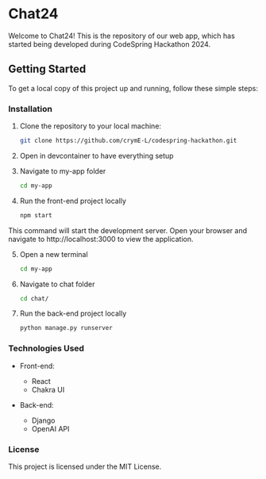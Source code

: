# Chat24

Welcome to Chat24! This is the repository of our web app, which has started being developed during CodeSpring Hackathon 2024.

## Getting Started

To get a local copy of this project up and running, follow these simple steps:

### Installation

1. Clone the repository to your local machine:

   ```bash
   git clone https://github.com/crymE-L/codespring-hackathon.git

2. Open in devcontainer to have everything setup

3. Navigate to my-app folder

   ```bash
   cd my-app

4. Run the front-end project locally

   ```bash
   npm start

This command will start the development server. Open your browser and navigate to http://localhost:3000 to view the application.

5. Open a new terminal

   ```bash
   cd my-app

6. Navigate to chat folder

   ```bash
   cd chat/

7. Run the back-end project locally

   ```bash
   python manage.py runserver

### Technologies Used

- Front-end:
  - React
  - Chakra UI

- Back-end:
  - Django
  - OpenAI API

### License

This project is licensed under the MIT License.